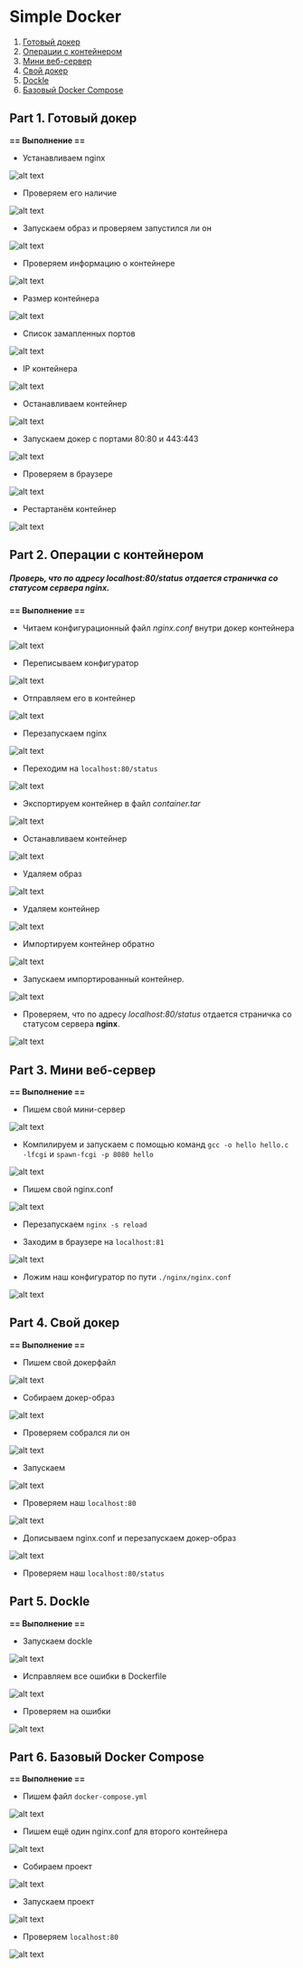# Simple Docker

1. [Готовый докер](#part-1-готовый-докер)
2. [Операции с контейнером](#part-2-операции-с-контейнером)
3. [Мини веб-сервер](#part-3-мини-веб-сервер) 
4. [Свой докер](#part-4-свой-докер) 
5. [Dockle](#part-5-dockle) 
6. [Базовый Docker Compose](#part-6-базовый-docker-compose)

## Part 1. Готовый докер

**== Выполнение ==**

- Устанавливаем nginx

![alt text](Images/Screenshot_1.png)

- Проверяем его наличие

![alt text](Images/Screenshot_2.png)

- Запускаем образ и проверяем запустился ли он

![alt text](Images/Screenshot_3.png)

- Проверяем информацию о контейнере

![alt text](Images/Screenshot_4.png)

- Размер контейнера

![alt text](Images/Screenshot_5.png)

- Список замапленных портов

![alt text](Images/Screenshot_6.png)

- IP контейнера

![alt text](Images/Screenshot_7.png)

- Останавливаем контейнер

![alt text](Images/Screenshot_8.png)

- Запускаем докер с портами 80:80 и 443:443

![alt text](Images/Screenshot_9.png)

- Проверяем в браузере

![alt text](Images/Screenshot_10.png)

- Рестартанём контейнер

![alt text](Images/Screenshot_11.png)

## Part 2. Операции с контейнером


##### Проверь, что по адресу *localhost:80/status* отдается страничка со статусом сервера **nginx**.

**== Выполнение ==**

- Читаем конфигурационный файл *nginx.conf* внутри докер контейнера 

![alt text](Images/Screenshot_12.png)

- Переписываем конфигуратор


![alt text](Images/Screenshot_13.png)

- Отправляем его в контейнер

![alt text](Images/Screenshot_14.png)

- Перезапускаем nginx

![alt text](Images/Screenshot_15.png)

- Переходим на `localhost:80/status`

![alt text](Images/Screenshot_16.png)

- Экспортируем контейнер в файл *container.tar*

![alt text](Images/Screenshot_17.png)

- Останавливаем контейнер

![alt text](Images/Screenshot_18.png)

- Удаляем образ

![alt text](Images/Screenshot_19.png)

- Удаляем контейнер

![alt text](Images/Screenshot_20.png)


- Импортируем контейнер обратно

![alt text](Images/Screenshot_21.png)

- Запускаем импортированный контейнер.

![alt text](Images/Screenshot_22.png)

- Проверяем, что по адресу *localhost:80/status* отдается страничка со статусом сервера **nginx**.

![alt text](Images/Screenshot_23.png)

## Part 3. Мини веб-сервер

**== Выполнение ==**

- Пишем свой мини-сервер

![alt text](Images/Screenshot_25.png)

- Компилируем и запускаем с помощью команд `gcc -o hello hello.c -lfcgi` и `spawn-fcgi -p 8080 hello`

![alt text](Images/Screenshot_27.png)

- Пишем свой nginx.conf

![alt text](Images/Screenshot_26.png)

- Перезапускаем `nginx -s reload`

- Заходим в браузере на `localhost:81`

![alt text](Images/Screenshot_24.png)

- Ложим наш конфигуратор по пути `./nginx/nginx.conf`

![alt text](Images/Screenshot_28.png)

## Part 4. Свой докер

**== Выполнение ==**

- Пишем свой докерфайл

![alt text](Images/Screenshot_29.png)

- Собираем докер-образ 

![alt text](Images/Screenshot_31.png)

- Проверяем собрался ли он

![alt text](Images/Screenshot_30.png)

- Запускаем

![alt text](Images/Screenshot_32.png)

- Проверяем наш `localhost:80`

![alt text](Images/Screenshot_33.png)

- Дописываем nginx.conf и перезапускаем докер-образ

![alt text](Images/Screenshot_34.png)

- Проверяем наш `localhost:80/status`

## Part 5. **Dockle**


**== Выполнение ==**

- Запускаем dockle

![alt text](Images/Screenshot_36.png)

- Исправляем все ошибки в Dockerfile

![alt text](Images/Screenshot_37.png)

- Проверяем на ошибки

![alt text](Images/Screenshot_38.png)

## Part 6. Базовый **Docker Compose**

**== Выполнение ==**

- Пишем файл `docker-compose.yml`

![alt text](Images/Screenshot_39.png)

- Пишем ещё один nginx.conf для второго контейнера

![alt text](Images/Screenshot_42.png)

- Собираем проект

![alt text](Images/Screenshot_40.png)

- Запускаем проект

![alt text](Images/Screenshot_41.png)

- Проверяем `localhost:80`

![alt text](Images/Screenshot_43.png)